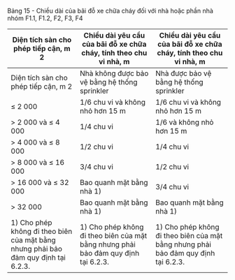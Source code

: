Bảng 15 - Chiều dài của bãi đỗ xe chữa cháy đối với nhà hoặc phần nhà nhóm F1.1, F1.2, F2, F3, F4

| Diện tích sàn cho phép tiếp cận, m 2                                               | Chiều dài yêu cầu của bãi đỗ xe chữa cháy, tính theo chu vi nhà, m                 | Chiều dài yêu cầu của bãi đỗ xe chữa cháy, tính theo chu vi nhà, m                 |
|------------------------------------------------------------------------------------|------------------------------------------------------------------------------------|------------------------------------------------------------------------------------|
| Diện tích sàn cho phép tiếp cận, m 2                                               | Nhà không được bảo vệ bằng hệ thống sprinkler                                      | Nhà được bảo vệ bằng hệ thống sprinkler                                            |
| ≤ 2 000                                                                            | 1/6 chu vi và không nhỏ hơn 15 m                                                   | 1/6 chu vi và không nhỏ hơn 15 m                                                   |
| > 2 000 và ≤ 4 000                                                                 | 1/4 chu vi                                                                         | 1/6 và không nhỏ hơn 15 m                                                          |
| > 4 000 và ≤ 8 000                                                                 | 1/2 chu vi                                                                         | 1/4 chu vi                                                                         |
| > 8 000 và ≤ 16 000                                                                | 3/4 chu vi                                                                         | 1/2 chu vi                                                                         |
| > 16 000 và ≤ 32 000                                                               | Bao quanh mặt bằng nhà 1)                                                          | 3/4 chu vi                                                                         |
| > 32 000                                                                           | Bao quanh mặt bằng nhà 1)                                                          | Bao quanh mặt bằng nhà 1)                                                          |
| 1) Cho phép không đi theo biên của mặt bằng nhưng phải bảo đảm quy định tại 6.2.3. | 1) Cho phép không đi theo biên của mặt bằng nhưng phải bảo đảm quy định tại 6.2.3. | 1) Cho phép không đi theo biên của mặt bằng nhưng phải bảo đảm quy định tại 6.2.3. |